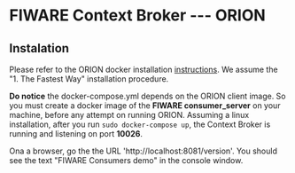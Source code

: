 # FIWARE Context Broker --- ORION

## Instalation

Please refer to the ORION docker installation [instructions](
https://github.com/telefonicaid/fiware-orion/tree/master/docker). We assume the "1. The Fastest Way" installation procedure.

**Do notice** the docker-compose.yml depends on the ORION client image. So you must create a docker image of the **FIWARE consumer_server** on your machine, before any attempt on running ORION.
Assuming a linux installation, after you run `sudo docker-compose up`, the Context Broker is running and listening on port **10026**.

Ona a browser, go the the URL 'http://localhost:8081/version'. You should see the text "FIWARE Consumers demo" in the console window.